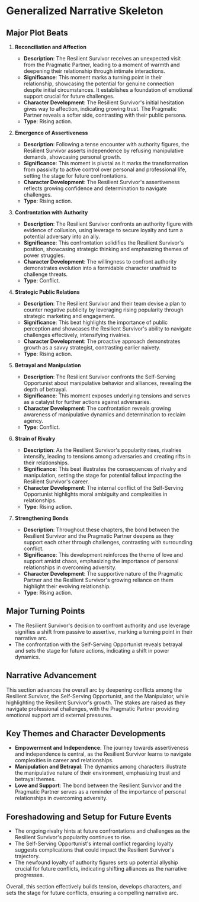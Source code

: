 # Generalized Narrative Skeleton

## Major Plot Beats

1. **Reconciliation and Affection**
   - **Description**: The Resilient Survivor receives an unexpected visit from the Pragmatic Partner, leading to a moment of warmth and deepening their relationship through intimate interactions.
   - **Significance**: This moment marks a turning point in their relationship, showcasing the potential for genuine connection despite initial circumstances. It establishes a foundation of emotional support crucial for future challenges.
   - **Character Development**: The Resilient Survivor's initial hesitation gives way to affection, indicating growing trust. The Pragmatic Partner reveals a softer side, contrasting with their public persona.
   - **Type**: Rising action.

2. **Emergence of Assertiveness**
   - **Description**: Following a tense encounter with authority figures, the Resilient Survivor asserts independence by refusing manipulative demands, showcasing personal growth.
   - **Significance**: This moment is pivotal as it marks the transformation from passivity to active control over personal and professional life, setting the stage for future confrontations.
   - **Character Development**: The Resilient Survivor's assertiveness reflects growing confidence and determination to navigate challenges.
   - **Type**: Rising action.

3. **Confrontation with Authority**
   - **Description**: The Resilient Survivor confronts an authority figure with evidence of collusion, using leverage to secure loyalty and turn a potential adversary into an ally.
   - **Significance**: This confrontation solidifies the Resilient Survivor's position, showcasing strategic thinking and emphasizing themes of power struggles.
   - **Character Development**: The willingness to confront authority demonstrates evolution into a formidable character unafraid to challenge threats.
   - **Type**: Conflict.

4. **Strategic Public Relations**
   - **Description**: The Resilient Survivor and their team devise a plan to counter negative publicity by leveraging rising popularity through strategic marketing and engagement.
   - **Significance**: This beat highlights the importance of public perception and showcases the Resilient Survivor's ability to navigate challenges effectively, intensifying rivalries.
   - **Character Development**: The proactive approach demonstrates growth as a savvy strategist, contrasting earlier naivety.
   - **Type**: Rising action.

5. **Betrayal and Manipulation**
   - **Description**: The Resilient Survivor confronts the Self-Serving Opportunist about manipulative behavior and alliances, revealing the depth of betrayal.
   - **Significance**: This moment exposes underlying tensions and serves as a catalyst for further actions against adversaries.
   - **Character Development**: The confrontation reveals growing awareness of manipulative dynamics and determination to reclaim agency.
   - **Type**: Conflict.

6. **Strain of Rivalry**
   - **Description**: As the Resilient Survivor's popularity rises, rivalries intensify, leading to tensions among adversaries and creating rifts in their relationships.
   - **Significance**: This beat illustrates the consequences of rivalry and manipulation, setting the stage for potential fallout impacting the Resilient Survivor's career.
   - **Character Development**: The internal conflict of the Self-Serving Opportunist highlights moral ambiguity and complexities in relationships.
   - **Type**: Rising action.

7. **Strengthening Bonds**
   - **Description**: Throughout these chapters, the bond between the Resilient Survivor and the Pragmatic Partner deepens as they support each other through challenges, contrasting with surrounding conflict.
   - **Significance**: This development reinforces the theme of love and support amidst chaos, emphasizing the importance of personal relationships in overcoming adversity.
   - **Character Development**: The supportive nature of the Pragmatic Partner and the Resilient Survivor's growing reliance on them highlight their evolving relationship.
   - **Type**: Rising action.

## Major Turning Points
- The Resilient Survivor's decision to confront authority and use leverage signifies a shift from passive to assertive, marking a turning point in their narrative arc.
- The confrontation with the Self-Serving Opportunist reveals betrayal and sets the stage for future actions, indicating a shift in power dynamics.

## Narrative Advancement
This section advances the overall arc by deepening conflicts among the Resilient Survivor, the Self-Serving Opportunist, and the Manipulator, while highlighting the Resilient Survivor's growth. The stakes are raised as they navigate professional challenges, with the Pragmatic Partner providing emotional support amid external pressures.

## Key Themes and Character Developments
- **Empowerment and Independence**: The journey towards assertiveness and independence is central, as the Resilient Survivor learns to navigate complexities in career and relationships.
- **Manipulation and Betrayal**: The dynamics among characters illustrate the manipulative nature of their environment, emphasizing trust and betrayal themes.
- **Love and Support**: The bond between the Resilient Survivor and the Pragmatic Partner serves as a reminder of the importance of personal relationships in overcoming adversity.

## Foreshadowing and Setup for Future Events
- The ongoing rivalry hints at future confrontations and challenges as the Resilient Survivor's popularity continues to rise.
- The Self-Serving Opportunist's internal conflict regarding loyalty suggests complications that could impact the Resilient Survivor's trajectory.
- The newfound loyalty of authority figures sets up potential allyship crucial for future conflicts, indicating shifting alliances as the narrative progresses.

Overall, this section effectively builds tension, develops characters, and sets the stage for future conflicts, ensuring a compelling narrative arc.
